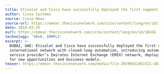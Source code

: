 ```yaml
---
title: Etisalat and Cisco have successfully deployed the first segment routing technology in the region
author: Cisco Systems
source: Cisco News 
source-url: https://emear.thecisconetwork.com/site/content/lang/en/id/10424
date: 2019-03-25
eurl: https://emear.thecisconetwork.com/site/content/lang/en/id/10424
technology: 'SRv6, SRMPLS'
excerpt: >-
  DUBAI, UAE: Etisalat and Cisco have successfully deployed the first segment routing technology in the region over its 
  international network with closed-loop automation, introducing automation and software-defined networking (SDN) to the 
  service provider’s Emirates Internet Exchange (EMIX) network, deploying cutting-edge technologies that set the foundation 
  for new opportunities and business models.
teaser: https://emear.thecisconetwork.com/media/file-20190421051521-4839.jpg
---
```


